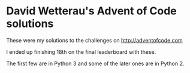 # David Wetterau's Advent of Code solutions

These were my solutions to the challenges on http://adventofcode.com

I ended up finishing 18th on the final leaderboard with these.

The first few are in Python 3 and some of the later ones are in Python 2.
